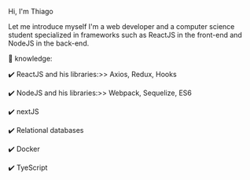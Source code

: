 Hi, I'm Thiago

Let me introduce myself
I'm a web developer and a computer science student specialized in frameworks such as ReactJS in the front-end and NodeJS in the back-end.

:scroll: knowledge:

:heavy_check_mark: ReactJS and his libraries:>> Axios, Redux, Hooks

:heavy_check_mark: NodeJS and his libraries:>> Webpack, Sequelize, ES6

:heavy_check_mark: nextJS

:heavy_check_mark: Relational databases

:heavy_check_mark: Docker

:heavy_check_mark: TyeScript

